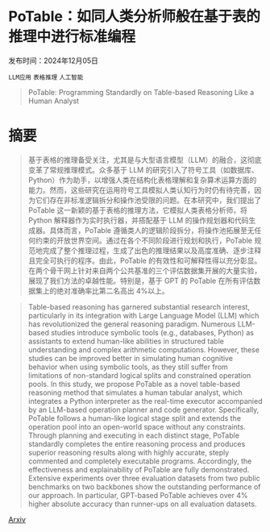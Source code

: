 # PoTable：如同人类分析师般在基于表的推理中进行标准编程

发布时间：2024年12月05日

`LLM应用` `表格推理` `人工智能`

> PoTable: Programming Standardly on Table-based Reasoning Like a Human Analyst

# 摘要

> 基于表格的推理备受关注，尤其是与大型语言模型（LLM）的融合，这彻底变革了常规推理模式。众多基于 LLM 的研究引入了符号工具（如数据库、Python）作为助手，以增强人类在结构化表格理解和复杂算术运算方面的能力。然而，这些研究在运用符号工具模拟人类认知行为时仍有待完善，因为它们存在非标准逻辑拆分和操作池受限的问题。在本研究中，我们提出了 PoTable 这一新颖的基于表格的推理方法，它模拟人类表格分析师，将 Python 解释器作为实时执行器，并搭配基于 LLM 的操作规划器和代码生成器。具体而言，PoTable 遵循类人的逻辑阶段拆分，将操作池拓展至无任何约束的开放世界空间。通过在各个不同阶段进行规划和执行，PoTable 规范地完成了整个推理过程，生成了出色的推理结果以及高度准确、逐步注释且完全可执行的程序。由此，PoTable 的有效性和可解释性得以充分彰显。在两个骨干网上针对来自两个公共基准的三个评估数据集开展的大量实验，展现了我们方法的卓越性能。特别是，基于 GPT 的 PoTable 在所有评估数据集上的绝对准确率比第二名高出 4%以上。

> Table-based reasoning has garnered substantial research interest, particularly in its integration with Large Language Model (LLM) which has revolutionized the general reasoning paradigm. Numerous LLM-based studies introduce symbolic tools (e.g., databases, Python) as assistants to extend human-like abilities in structured table understanding and complex arithmetic computations. However, these studies can be improved better in simulating human cognitive behavior when using symbolic tools, as they still suffer from limitations of non-standard logical splits and constrained operation pools. In this study, we propose PoTable as a novel table-based reasoning method that simulates a human tabular analyst, which integrates a Python interpreter as the real-time executor accompanied by an LLM-based operation planner and code generator. Specifically, PoTable follows a human-like logical stage split and extends the operation pool into an open-world space without any constraints. Through planning and executing in each distinct stage, PoTable standardly completes the entire reasoning process and produces superior reasoning results along with highly accurate, steply commented and completely executable programs. Accordingly, the effectiveness and explainability of PoTable are fully demonstrated. Extensive experiments over three evaluation datasets from two public benchmarks on two backbones show the outstanding performance of our approach. In particular, GPT-based PoTable achieves over 4% higher absolute accuracy than runner-ups on all evaluation datasets.

[Arxiv](https://arxiv.org/abs/2412.04272)